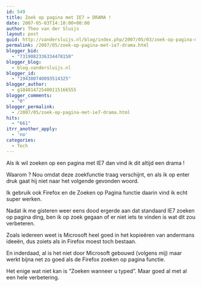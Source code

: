 ```yaml
---
id: 549
title: Zoek op pagina met IE7 = DRAMA !
date: 2007-05-03T14:10:00+00:00
author: Theo van der Sluijs
layout: post
guid: http://vandersluijs.nl/blog/index.php/2007/05/03/zoek-op-pagina-met-ie7-drama/
permalink: /2007/05/zoek-op-pagina-met-ie7-drama.html
blogger_bid:
  - "7319082336334478150"
blogger_blog:
  - blog.vandersluijs.nl
blogger_id:
  - "194380740093514325"
blogger_author:
  - g104814725400115166555
blogger_comments:
  - "0"
blogger_permalink:
  - /2007/05/zoek-op-pagina-met-ie7-drama.html
hits:
  - "661"
itrr_another_apply:
  - 'no'
categories:
  - Tech
---
```

Als ik wil zoeken op een pagina met IE7 dan vind ik dit altijd een drama !
 
Waarom ? Nou omdat deze zoekfunctie traag verschijnt, en als ik op enter druk gaat hij niet naar het volgende gevonden woord.

Ik gebruik ook Firefox en de Zoeken op Pagina functie daarin vind ik echt super werken.

Nadat ik me gisteren weer eens dood ergerde aan dat standaard IE7 zoeken op pagina ding, ben ik op zoek gegaan of er niet iets te vinden is wat dit zou verbeteren. 

Zoals iedereen weet is Microsoft heel goed in het kopieëren van andermans ideeën, dus zoiets als in Firefox moest toch bestaan.

En inderdaad, al is het niet door Microsoft gebouwd (volgens mij) maar werkt bijna net zo goed als de Firefox zoeken op pagina functie. 

Het enige wat niet kan is “Zoeken wanneer u typed”. Maar goed al met al een hele verbetering.
